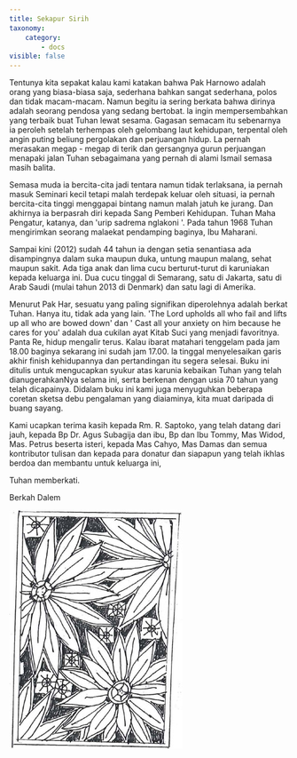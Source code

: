 ```yaml
---
title: Sekapur Sirih
taxonomy:
    category:
        - docs
visible: false
---
```


Tentunya kita sepakat kalau kami katakan bahwa Pak Harnowo adalah orang yang biasa-biasa saja, sederhana bahkan sangat sederhana, polos dan tidak macam-macam. Namun begitu ia sering berkata bahwa dirinya adalah seorang pendosa yang sedang bertobat. la ingin mempersembahkan yang terbaik buat Tuhan lewat sesama.
Gagasan semacam itu sebenarnya ia peroleh setelah terhempas oleh gelombang laut kehidupan, terpental oleh angin puting beliung pergolakan dan perjuangan hidup. La pernah merasakan megap - megap di terik dan gersangnya gurun perjuangan menapaki jalan Tuhan sebagaimana yang pernah di alami Ismail semasa masih balita.

Semasa muda ia bercita-cita jadi tentara namun tidak terlaksana, ia pernah masuk Seminari kecil tetapi malah terdepak keluar oleh situasi, ia pernah bercita-cita tinggi menggapai bintang namun malah jatuh ke jurang. Dan akhirnya ia berpasrah diri kepada Sang Pemberi Kehidupan.
Tuhan Maha Pengatur, katanya, dan 'urip sadrema nglakoni '. Pada tahun 1968 Tuhan mengirimkan seorang malaekat pendamping baginya, Ibu Maharani. 

Sampai kini (2012) sudah 44 tahun ia dengan setia senantiasa ada disampingnya dalam suka maupun duka, untung maupun malang, sehat maupun sakit. Ada tiga anak dan lima cucu berturut-turut di karuniakan kepada keluarga ini. Dua cucu tinggal di Semarang, satu di Jakarta, satu di Arab Saudi (mulai tahun 2013 di Denmark) dan satu lagi di Amerika.

Menurut Pak Har, sesuatu yang paling signifikan diperolehnya adalah berkat Tuhan. Hanya itu, tidak ada yang lain. 'The Lord upholds all who fail and lifts up all who are bowed down' dan ' Cast all your anxiety on him because he cares for you' adalah dua cukilan ayat Kitab Suci yang menjadi favoritnya.
Panta Re, hidup mengalir terus. Kalau ibarat matahari tenggelam pada jam 18.00 baginya sekarang ini sudah jam 17.00. la tinggal menyelesaikan garis akhir finish kehidupannya dan pertandingan itu segera selesai.
Buku ini ditulis untuk mengucapkan syukur atas karunia kebaikan Tuhan yang telah dianugerahkanNya selama ini, serta berkenan dengan usia 70 tahun yang telah dicapainya. Didalam buku ini kami juga menyuguhkan beberapa coretan sketsa debu pengalaman yang diaiaminya, kita muat daripada di buang sayang.

Kami ucapkan terima kasih kepada Rm. R. Saptoko, yang telah datang dari jauh, kepada Bp Dr. Agus Subagija dan ibu, Bp dan Ibu Tommy, Mas Widod, Mas. Petrus beserta isteri, kepada Mas Cahyo, Mas Damas dan semua kontributor tulisan dan kepada para donatur dan siapapun yang telah ikhlas berdoa dan membantu untuk keluarga ini,

Tuhan memberkati.

Berkah Dalem

![Alt Text](sekapur-sirih.jpg?width=300px)